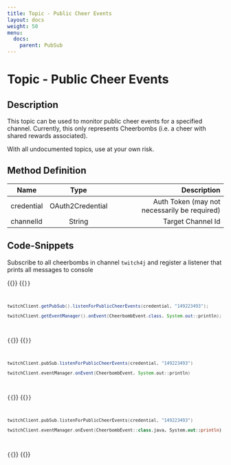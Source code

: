 ```yaml
---
title: Topic - Public Cheer Events
layout: docs
weight: 50
menu: 
  docs:
    parent: PubSub
---
```


# Topic - Public Cheer Events

## Description

This topic can be used to monitor public cheer events for a specified channel. Currently, this only represents Cheerbombs (i.e. a cheer with shared rewards associated).

With all undocumented topics, use at your own risk.

## Method Definition

| Name          | Type      | Description  |
| ------------- |:---------:| -----------------:|
| credential | OAuth2Credential | Auth Token (may not necessarily be required) |
| channelId | String | Target Channel Id |

## Code-Snippets

Subscribe to all cheerbombs in channel `twitch4j` and register a listener that prints all messages to console

{{<codeblocks>}}
{{<code Java>}}
```java
twitchClient.getPubSub().listenForPublicCheerEvents(credential, "149223493");

twitchClient.getEventManager().onEvent(CheerbombEvent.class, System.out::println);
```
{{</code>}}
{{<code Groovy>}}
```groovy
twitchClient.pubSub.listenForPublicCheerEvents(credential, "149223493")

twitchClient.eventManager.onEvent(CheerbombEvent, System.out::println)
```
{{</code>}}
{{<code Kotlin>}}
```kotlin
twitchClient.pubSub.listenForPublicCheerEvents(credential, "149223493")

twitchClient.eventManager.onEvent(CheerbombEvent::class.java, System.out::println)
```
{{</code>}}
{{</codeblocks>}}
